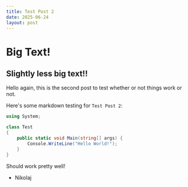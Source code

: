 ```yaml
---
title: Test Post 2
date: 2025-06-24
layout: post
---
```


# Big Text!
## Slightly less big text!!
Hello again, this is the second post to test whether or not things work or not.

Here's some markdown testing for `Test Post 2`:
```cs
using System;

class Test
{
    public static void Main(string[] args) {
        Console.WriteLine("Hello World!");
    }
}
```

Should work pretty well!
- Nikolaj
